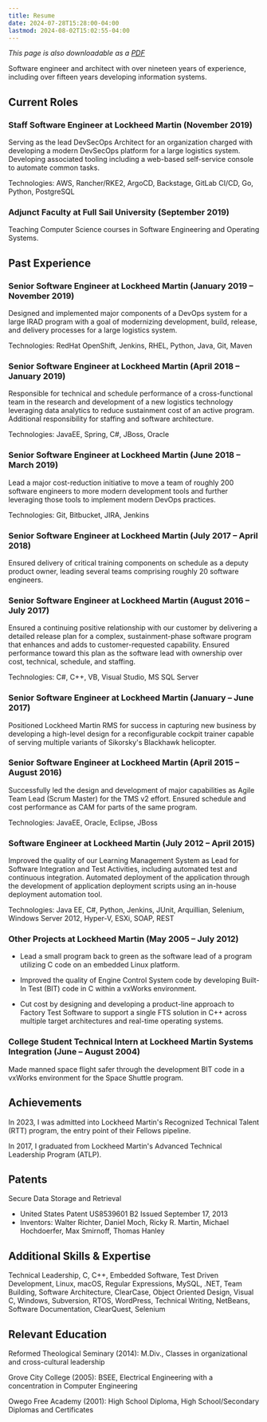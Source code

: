 ```yaml
---
title: Resume
date: 2024-07-28T15:28:00-04:00
lastmod: 2024-08-02T15:02:55-04:00
---
```


_This page is also downloadable as a [PDF](resume.pdf)_

Software engineer and architect with over nineteen years of
experience, including over fifteen years developing information systems.

## Current Roles

### Staff Software Engineer at Lockheed Martin (November 2019)

Serving as the lead DevSecOps Architect for an organization charged
with developing a modern DevSecOps platform for a large logistics
system.
Developing associated tooling including a web-based self-service
console to automate common tasks.

Technologies: AWS, Rancher/RKE2, ArgoCD, Backstage, GitLab CI/CD, Go,
Python, PostgreSQL

### Adjunct Faculty at Full Sail University (September 2019)

Teaching Computer Science courses in Software Engineering and
Operating Systems.

## Past Experience

### Senior Software Engineer at Lockheed Martin (January 2019 – November 2019)

Designed and implemented major components of a DevOps system for a large IRAD
program with a goal of modernizing development, build, release, and delivery
processes for a large logistics system.

Technologies: RedHat OpenShift, Jenkins, RHEL, Python, Java, Git,
Maven

### Senior Software Engineer at Lockheed Martin (April 2018 – January 2019)

Responsible for technical and schedule performance of a cross-functional
team in the research and development of a new logistics technology leveraging
data analytics to reduce sustainment cost of an active program.
Additional responsibility for staffing and software architecture.

Technologies: JavaEE, Spring, C#, JBoss, Oracle

### Senior Software Engineer at Lockheed Martin (June 2018 – March 2019)

Lead a major cost-reduction initiative to move a team of roughly 200 software
engineers to more modern development tools and further leveraging those tools to
implement modern DevOps practices.

Technologies: Git, Bitbucket, JIRA, Jenkins

### Senior Software Engineer at Lockheed Martin (July 2017 – April 2018)

Ensured delivery of critical training components on schedule as a deputy product
owner, leading several teams comprising roughly 20 software engineers.

### Senior Software Engineer at Lockheed Martin (August 2016 – July 2017)

Ensured a continuing positive relationship with our customer by delivering a
detailed release plan for a complex, sustainment-phase software program that
enhances and adds to customer-requested capability.
Ensured performance toward this plan as the software lead with ownership over
cost, technical, schedule, and staffing.

Technologies: C#, C++, VB, Visual Studio, MS SQL Server

### Senior Software Engineer at Lockheed Martin (January – June 2017)

Positioned Lockheed Martin RMS for success in capturing new business by developing
a high-level design for a reconfigurable cockpit trainer capable of serving
multiple variants of Sikorsky's Blackhawk helicopter.

### Senior Software Engineer at Lockheed Martin (April 2015 – August 2016)

Successfully led the design and development of major capabilities as Agile Team
Lead (Scrum Master) for the TMS v2 effort.
Ensured schedule and cost performance as CAM for parts of the same program.

Technologies: JavaEE, Oracle, Eclipse, JBoss

### Software Engineer at Lockheed Martin (July 2012 – April 2015)

Improved the quality of our Learning Management System as Lead for Software
Integration and Test Activities, including automated test and continuous integration.
Automated deployment of the application through the development of application
deployment scripts using an in-house deployment automation tool.

Technologies: Java EE, C#, Python, Jenkins, JUnit, Arquillian, Selenium, Windows
Server 2012, Hyper-V, ESXi, SOAP, REST

### Other Projects at Lockheed Martin (May 2005 – July 2012)

- Lead a small program back to green as the software lead of a
  program utilizing C code on an embedded Linux platform.

- Improved the quality of Engine Control System code by developing
  Built-In Test (BIT) code in C within a vxWorks environment.

- Cut cost by designing and developing a product-line approach to
  Factory Test Software to support a single FTS solution in C++
  across multiple target architectures and real-time operating
  systems.

### College Student Technical Intern at Lockheed Martin Systems Integration (June – August 2004)

Made manned space flight safer through the development BIT code in a vxWorks environment
for the Space Shuttle program.

## Achievements

In 2023, I was admitted into Lockheed Martin's Recognized Technical
Talent (RTT) program, the entry point of their Fellows pipeline.

In 2017, I graduated from Lockheed Martin's Advanced Technical
Leadership Program (ATLP).

## Patents

Secure Data Storage and Retrieval

- United States Patent US8539601 B2 Issued September 17, 2013
- Inventors: Walter Richter, Daniel Moch, Ricky R. Martin, Michael
  Hochdoerfer, Max Smirnoff, Thomas Hanley

## Additional Skills & Expertise

Technical Leadership, C, C++, Embedded Software, Test Driven Development, Linux,
macOS, Regular Expressions, MySQL, .NET, Team Building, Software Architecture,
ClearCase, Object Oriented Design, Visual C, Windows, Subversion, RTOS, WordPress,
Technical Writing, NetBeans, Software Documentation, ClearQuest, Selenium

## Relevant Education

Reformed Theological Seminary (2014): M.Div., Classes in organizational and
cross-cultural leadership

Grove City College (2005): BSEE, Electrical Engineering with a concentration
in Computer Engineering

Owego Free Academy (2001): High School Diploma, High School/Secondary Diplomas
and Certificates
